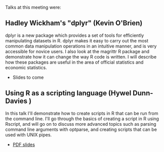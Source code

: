 Talks at this meeting were:

## Hadley Wickham's "dplyr" (Kevin O'Brien)

dplyr is a new package which provides a set of tools for efficiently manipulating datasets in R. dplyr makes it easy to carry out the most common data manipulation operations in an intuitive manner, and is very accessible for novice users. I also look at the magrittr R package and demonstrate how it can change the way R code is written. I will describe how these packages are useful in the area of official statistics and economic statistics.
* Slides to come

## Using R as a scripting language (Hywel Dunn-Davies )

In this talk I'll demonstrate how to create scripts in R that can be run from the command line. I'll go through the basics of creating a script in R using Rscript, and will go on to discuss more advanced topics such as parsing command line arguments with optparse, and creating scripts that can be used with UNIX pipes.

* [PDF slides](2015-08-19/DunnDavies_RScripting.pdf)
